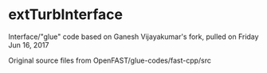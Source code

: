 # extTurbInterface

Interface/"glue" code based on Ganesh Vijayakumar's fork, pulled on Friday Jun 16, 2017

Original source files from OpenFAST/glue-codes/fast-cpp/src
